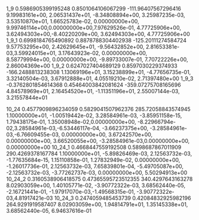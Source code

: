 1_9
0.5986905399195248  0.8501064106067299
-111.96407567296416
9.19983161e+00,  2.06531437e+01, -8.34808894e+00,  3.25987235e-03, 3.53510870e+01,  1.66525783e-02,  0.00000000e+00,  
9.99746114e+00,0.00000000e+00,7.97629526e-01,  4.77725906e+00,  3.62494303e+00,-8.40220209e+00,  3.62494303e+00,  4.77725906e+00
1_9_1
0.6998184765490892  0.8878788304402938
-125.20111274584724
9.57753295e+00,  2.42629645e+01, -9.56432852e+00,  2.81653381e-03,3.59924015e+01,  3.17643923e-02,  0.00000000e+00,  
8.58779994e+00, 0.00000000e+00, -9.89733007e-01,  7.70722226e+00,  2.86004369e+00
1_9_2
0.6247027404689129  0.8597030229374933
-166.2488813238308
1.13069196e+01,  3.15238899e+01, -4.77656735e-01,  3.32140504e-03, 3.67912888e+01,  4.05519210e-02,  2.71397480e+00
1_9_3
-0.3762801854614368 0.45464003842081624
-359.07275708165696 
4.84578969e+01,  2.16454520e+01, -1.11351196e+01,  2.55007144e-03, 3.21557844e+01

10_24
0.4577909896234059  0.5829041507962376
285.72058843574945
1.10000000e+01, -1.00519442e-02,  3.28584961e-03, -3.85951158e-15, 1.79438175e-01,  1.35008948e-02,0.00000000e+00,
-8.22966794e-02,3.28584961e-03,-6.53446117e-04, -3.66237375e+00, -3.28584961e-03,-6.76609455e-03,  0.00000000e+00,  3.67242570e+00,  
0.00000000e+00, 3.66520055e+00, -3.28584961e-03,0.00000000e+00,  0.00000000e+00
10_24_1
0.4668447559192508 0.5898687867011909
290.4269378167784
1.10000000e+01, -5.89826469e-03,  2.12563732e-03, -1.77635684e-15, 1.15110858e-01,  1.27832949e-02,  0.00000000e+00,
-1.26017736e-01, 2.12563732e-03,  7.65839801e-04, -5.49705087e+00, -2.12563732e-03, -3.77262737e-03,  0.00000000e+00,  5.50294913e+00
10_24_2
0.3160538906418575 0.47365595723512355
340.4297643163278
8.02903059e+00,  1.40105771e-02, -3.90772322e-03,  3.68562440e-05, -2.16721441e-01, -1.97917070e-03,-1.49568315e-01, 
-3.90772322e-03,4.81917421e-03
10_24_3
0.2474059485453739 0.42084832925982196
264.9291919587407
8.02903059e+00, 1.94814791e+01, 1.35145338e+01, 3.68562440e-05, 6.94637616e-01